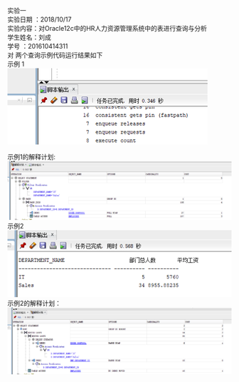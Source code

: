 实验一  
实验日期 ：2018/10/17  
实验内容：对Oracle12c中的HR人力资源管理系统中的表进行查询与分析  
学生姓名：刘成  
学号 ：201610414311  
对 两个查询示例代码运行结果如下  
示例 1  
![Image text](https://github.com/201610414311/Oracle/blob/master/raw/search2.png)
   
  示例1的解释计划:   
 ![Image text](https://github.com/201610414311/Oracle/blob/master/raw/explain%20plan1.png)
  示例2  
![Image text](https://github.com/201610414311/Oracle/blob/master/raw/search1.png)  
  示例2的解释计划：  
  ![Image text](https://github.com/201610414311/Oracle/blob/master/raw/explain%20plan2.png)  
  
